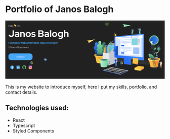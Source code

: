 # Portfolio of Janos Balogh

<img src ="./web-cover.png" />

This is my website to introduce myself, here I put my skills, portfolio, and contact details.

## Technologies used:
- React
- Typescript
- Styled Components
 
